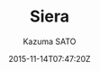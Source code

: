 ---
title: "Siera"
github: https://github.com/KazumaSATO/Siera
demo: http://ranceworks.com/
author: Kazuma SATO

ssg:
  - Jekyll
cms:
  - No Cms
date: 2015-11-14T07:47:20Z
github_branch: master
---